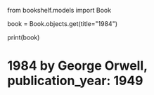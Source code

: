from bookshelf.models import Book

book = Book.objects.get(title="1984")

print(book)
 # 1984 by George Orwell, publication_year: 1949